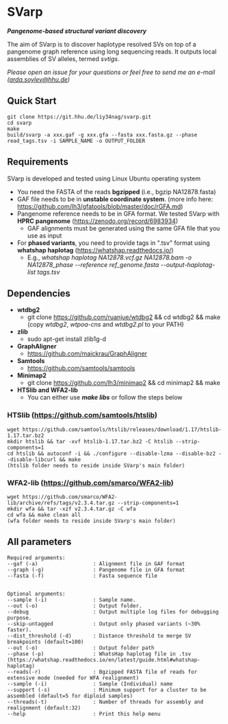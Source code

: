 # SVarp 
***Pangenome-based structural variant discovery***

The aim of SVarp is to discover haplotype resolved SVs on top of a pangenome graph reference using long sequencing reads. It outputs local assemblies of SV alleles, termed *svtigs*.

*Please open an issue for your questions or feel free to send me an e-mail (arda.soylev@hhu.de)*

## Quick Start
	git clone https://git.hhu.de/liy34nag/svarp.git
	cd svarp
	make
	build/svarp -a xxx.gaf -g xxx.gfa --fasta xxx.fasta.gz --phase read_tags.tsv -i SAMPLE_NAME -o OUTPUT_FOLDER


## Requirements

SVarp is developed and tested using Linux Ubuntu operating system

* You need the FASTA of the reads **bgzipped** (i.e., bgzip NA12878.fasta)
* GAF file needs to be in **unstable coordinate system**. (more info here: https://github.com/lh3/gfatools/blob/master/doc/rGFA.md)
* Pangenome reference needs to be in GFA format. We tested SVarp with **HPRC pangenome** (https://zenodo.org/record/6983934)
	- GAF alignments must be generated using the same GFA file that you use as input
* For **phased variants**, you need to provide tags in ".tsv" format using **whatshap haplotag** (https://whatshap.readthedocs.io/)
	- E.g., *whatshap haplotag NA12878.vcf.gz NA12878.bam -o NA12878_phase --reference ref_genome.fasta --output-haplotag-list tags.tsv*


## Dependencies

* **wtdbg2** 
 	- git clone https://github.com/ruanjue/wtdbg2 && cd wtdbg2 && make (copy *wtdbg2*, *wtpoa-cns* and *wtdbg2.pl* to your PATH)
* **zlib**
  	- sudo apt-get install zlib1g-d
* **GraphAligner**
  	- https://github.com/maickrau/GraphAligner
* **Samtools**
  	- https://github.com/samtools/samtools
* **Minimap2**
  	- git clone https://github.com/lh3/minimap2 && cd minimap2 && make
* **HTSlib and WFA2-lib**
  	- You can either use ***make libs*** or follow the steps below

### HTSlib (https://github.com/samtools/htslib)
	wget https://github.com/samtools/htslib/releases/download/1.17/htslib-1.17.tar.bz2
	mkdir htslib && tar -xvf htslib-1.17.tar.bz2 -C htslib --strip-components=1
	cd htslib && autoconf -i && ./configure --disable-lzma --disable-bz2 --disable-libcurl && make
	(htslib folder needs to reside inside SVarp's main folder)

### WFA2-lib (https://github.com/smarco/WFA2-lib)
	wget https://github.com/smarco/WFA2-lib/archive/refs/tags/v2.3.4.tar.gz --strip-components=1
	mkdir wfa && tar -xzf v2.3.4.tar.gz -C wfa
	cd wfa && make clean all
	(wfa folder needs to reside inside SVarp's main folder)

## All parameters

	Required arguments:
	--gaf (-a)                  : Alignment file in GAF format
	--graph (-g)                : Pangenome file in GFA format
	--fasta (-f)                : Fasta sequence file


	Optional arguments:
	--sample (-i)               : Sample name.
	--out (-o)                  : Output folder.
	--debug                     : Output multiple log files for debugging purpose.
	--skip-untagged             : Output only phased variants (~30% faster).
	--dist_threshold (-d)       : Distance threshold to merge SV breakpoints (default=100)
	--out (-o)                  : Output folder path
	--phase (-p)                : WhatsHap haplotag file in .tsv (https://whatshap.readthedocs.io/en/latest/guide.html#whatshap-haplotag)
	--reads(-r)                 : Bgzipped FASTA file of reads for extensive mode (needed for WFA realignment)
	--sample (-i)               : Sample (Individual) name
	--support (-s)              : Minimum support for a cluster to be assembled (default=5 for diploid samples)
	--threads(-t)               : Number of threads for assembly and realignment (default:32)
	--help                      : Print this help menu

